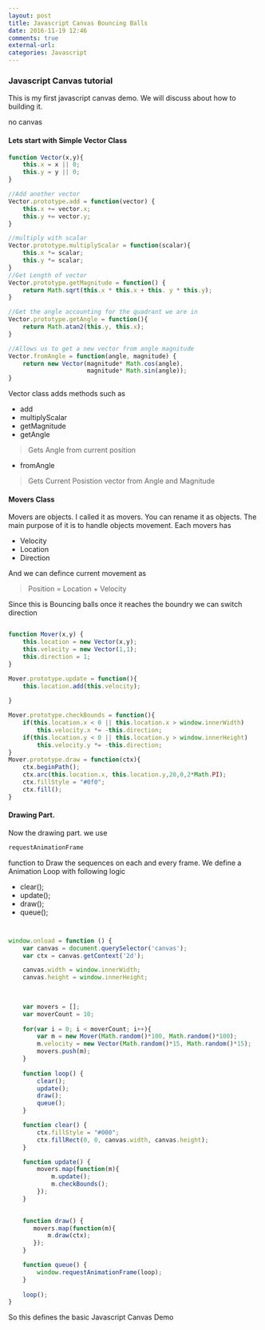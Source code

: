 ```yaml
---
layout: post
title: Javascript Canvas Bouncing Balls
date: 2016-11-19 12:46
comments: true
external-url:
categories: Javascript
---
```

### Javascript Canvas tutorial
This is my first javascript canvas demo. We will discuss about how to building it.


<script src="/assets/demos/bounce/vector.js"></script>
<script src="/assets/demos/bounce/mover.js"></script>
<script src="/assets/demos/bounce/bounce.js"></script>
<link href="/assets/demos/bounce/bounce.css" rel="stylesheet">
<div>
     <canvas id='a'> no canvas </canvas>
</div>

#### Lets start with Simple Vector Class
```javascript
function Vector(x,y){
    this.x = x || 0;
    this.y = y || 0;
}

//Add another vector
Vector.prototype.add = function(vector) {
    this.x += vector.x;
    this.y += vector.y;
}

//multiply with scalar
Vector.prototype.multiplyScalar = function(scalar){
    this.x *= scalar;
    this.y *= scalar;
}
//Get Length of vector
Vector.prototype.getMagnitude = function() {
    return Math.sqrt(this.x * this.x + this. y * this.y);
}

//Get the angle accounting for the quadrant we are in
Vector.prototype.getAngle = function(){
    return Math.atan2(this.y, this.x);
}

//Allows us to get a new vector from angle magnitude
Vector.fromAngle = function(angle, magnitude) {
    return new Vector(magnitude* Math.cos(angle),
                      magnitude* Math.sin(angle));
}
```
Vector class adds methods such as 
+ add
+ multiplyScalar
+ getMagnitude
+ getAngle   
 >   Gets Angle from current position
+ fromAngle 
 >   Gets Current Posistion vector from Angle and Magnitude

#### Movers Class
 Movers are objects. I called it as movers. You can rename it as objects.
 The main purpose of it is to handle objects movement.
 Each movers has

+ Velocity
+ Location
+ Direction

And we can defince current movement as 

> Position = Location + Velocity

Since this is Bouncing balls once it reaches the boundry we can switch direction

```javascript

function Mover(x,y) {
    this.location = new Vector(x,y);
    this.velocity = new Vector(1,1);
    this.direction = 1;
}

Mover.prototype.update = function(){
    this.location.add(this.velocity);
    
}

Mover.prototype.checkBounds = function(){
    if(this.location.x < 0 || this.location.x > window.innerWidth)
        this.velocity.x *= -this.direction;
    if(this.location.y < 0 || this.location.y > window.innerHeight)
        this.velocity.y *= -this.direction;
}
Mover.prototype.draw = function(ctx){
    ctx.beginPath();
    ctx.arc(this.location.x, this.location.y,20,0,2*Math.PI);
    ctx.fillStyle = "#0f0";
    ctx.fill();
}
```

#### Drawing Part.

Now the drawing part. we use
```javascript
requestAnimationFrame
```
function to Draw the sequences on each and every frame.
We define a Animation Loop with following logic

+ clear();
+ update();
+ draw();
+ queue();

```javascript


window.onload = function () {
    var canvas = document.querySelector('canvas');
    var ctx = canvas.getContext('2d');

    canvas.width = window.innerWidth;
    canvas.height = window.innerHeight;
    

    
    var movers = [];
    var moverCount = 10;
    
    for(var i = 0; i < moverCount; i++){
        var m = new Mover(Math.random()*100, Math.random()*100);
        m.velocity = new Vector(Math.random()*15, Math.random()*15);
        movers.push(m);
    }
    
    function loop() {
        clear();
        update();
        draw();
        queue();
    }

    function clear() {
        ctx.fillStyle = "#000";
        ctx.fillRect(0, 0, canvas.width, canvas.height);
    }

    function update() {
        movers.map(function(m){
            m.update();
            m.checkBounds();
        });
    }
    

    function draw() {
       movers.map(function(m){
           m.draw(ctx);
       });
    }

    function queue() {
        window.requestAnimationFrame(loop);
    }
    
    loop();
}
```
So this defines the basic Javascript Canvas Demo